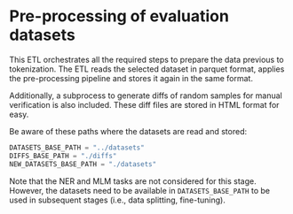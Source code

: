 # Pre-processing of evaluation datasets

This ETL orchestrates all the required steps to prepare the data previous to tokenization. The ETL reads the selected dataset in parquet format, applies the pre-processing pipeline and stores it again in the same format.

Additionally, a subprocess to generate diffs of random samples for manual verification is also included. These diff files are stored in HTML format for easy.

Be aware of these paths where the datasets are read and stored:

```python
DATASETS_BASE_PATH = "../datasets"
DIFFS_BASE_PATH = "./diffs"
NEW_DATASETS_BASE_PATH = "./datasets"
```

Note that the NER and MLM tasks are not considered for this stage. However, the datasets need to be available in `DATASETS_BASE_PATH` to be used in subsequent stages (i.e., data splitting, fine-tuning).
